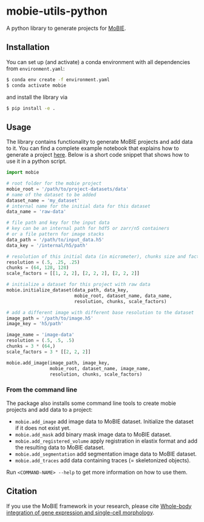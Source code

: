 # mobie-utils-python

A python library to generate projects for [MoBIE](https://github.com/mobie-org/mobie).


## Installation

You can set up (and activate) a conda environment with all dependencies from `environment.yaml`:
```sh
$ conda env create -f environment.yaml
$ conda activate mobie
```
and  install the library via
```sh
$ pip install -e .
```

## Usage

The library contains functionality to generate MoBIE projects and add data to it.
You can find a complete example notebook that explains how to generate a project [here](https://github.com/mobie/mobie-utils-python/blob/master/examples/create_mobie_project.ipynb).
Below is a short code snippet that shows how to use it in a python script.

```python
import mobie

# root folder for the mobie project
mobie_root = '/path/to/project-datasets/data'
# name of the dataset to be added
dataset_name = 'my_dataset'
# internal name for the initial data for this dataset
data_name = 'raw-data'

# file path and key for the input data
# key can be an internal path for hdf5 or zarr/n5 containers
# or a file pattern for image stacks
data_path = '/path/to/input_data.h5'
data_key = '/internal/h5/path'

# resolution of this initial data (in micrometer), chunks size and factors for down-scaling
resolution = (.5, .25, .25)
chunks = (64, 128, 128)
scale_factors = [[1, 2, 2], [2, 2, 2], [2, 2, 2]]

# initialize a dataset for this project with raw data
mobie.initialize_dataset(data_path, data_key,
                         mobie_root, dataset_name, data_name,
                         resolution, chunks, scale_factors)

# add a different image with different base resolution to the dataset
image_path = '/path/to/image.h5'
image_key = 'h5/path'

image_name = 'image-data'
resolution = (.5, .5, .5)
chunks = 3 * (64,)
scale_factors = 3 * [[2, 2, 2]]

mobie.add_image(image_path, image_key,
                mobie_root, dataset_name, image_name,
                resolution, chunks, scale_factors)

```

### From the command line

The package also installs some command line tools to create mobie projects and add data to a project:
- `mobie.add_image` add image data to MoBIE dataset. Initialize the dataset if it does not exist yet.
- `mobie.add_mask` add binary mask image data to MoBIE dataset. 
- `mobie.add_registered_volume` apply registration in elastix format and add the resulting data to MoBIE dataset.
- `mobie.add_segmentation` add segmentation image data to MoBIE dataset.
- `mobie.add_traces` add data containing traces (= skeletonized objects).

Run `<COMMAND-NAME> --help` to get more information on how to use them.


## Citation

If you use the MoBIE framework in your research, please cite [Whole-body integration of gene expression and single-cell morphology](https://www.biorxiv.org/content/10.1101/2020.02.26.961037v1).
